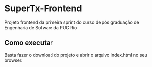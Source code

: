 # SuperTx-Frontend
Projeto frontend da primeira sprint do curso de pós graduação de Engenharia de Sofware da PUC Rio

## Como executar
Basta fazer o download do projeto e abrir o arquivo index.html no seu browser.
